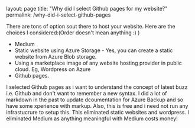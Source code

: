 layout: page
title: "Why did I select Github pages for my website?"
permalink: /why-did-i-select-github-pages

There are tons of option sout there to host your website. Here are the choices I considered:(Order doesn't mean anything :) )
* Medium
* Static website using Azure Storage - Yes, you can create a static website from Azure Blob storage. 
* Using a marketplace image of any website hosting provider in public cloud. Eg, Wordpress on Azure
* Github pages. 

I selected Github pages as i want to understand the concept of latest buzz i.e. Github and don't want to remember a new syntax. I did a lot of markdown in the past to update dcoumentation for Azure Backup and so have some xperience with markup. Also, this is free and i need not run any infrastucrure to setup this. This eliminated static websites and wordpress. I eliminated Medium as anything meaningful with Medium costs money!



